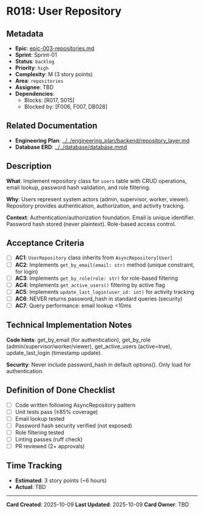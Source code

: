 # R018: User Repository

## Metadata
- **Epic**: [epic-003-repositories.md](../../02_epics/epic-003-repositories.md)
- **Sprint**: Sprint-01
- **Status**: `backlog`
- **Priority**: `high`
- **Complexity**: M (3 story points)
- **Area**: `repositories`
- **Assignee**: TBD
- **Dependencies**:
  - Blocks: [R017, S015]
  - Blocked by: [F006, F007, DB028]

## Related Documentation
- **Engineering Plan**: [../../engineering_plan/backend/repository_layer.md](../../engineering_plan/backend/repository_layer.md)
- **Database ERD**: [../../database/database.mmd](../../database/database.mmd#L195-L206)

## Description

**What**: Implement repository class for `users` table with CRUD operations, email lookup, password hash validation, and role filtering.

**Why**: Users represent system actors (admin, supervisor, worker, viewer). Repository provides authentication, authorization, and activity tracking.

**Context**: Authentication/authorization foundation. Email is unique identifier. Password hash stored (never plaintext). Role-based access control.

## Acceptance Criteria

- [ ] **AC1**: `UserRepository` class inherits from `AsyncRepository[User]`
- [ ] **AC2**: Implements `get_by_email(email: str)` method (unique constraint, for login)
- [ ] **AC3**: Implements `get_by_role(role: str)` for role-based filtering
- [ ] **AC4**: Implements `get_active_users()` filtering by active flag
- [ ] **AC5**: Implements `update_last_login(user_id: int)` for activity tracking
- [ ] **AC6**: NEVER returns password_hash in standard queries (security)
- [ ] **AC7**: Query performance: email lookup <10ms

## Technical Implementation Notes

**Code hints**: get_by_email (for authentication), get_by_role (admin/supervisor/worker/viewer), get_active_users (active=true), update_last_login (timestamp update).

**Security**: Never include password_hash in default options(). Only load for authentication.

## Definition of Done Checklist

- [ ] Code written following AsyncRepository pattern
- [ ] Unit tests pass (≥85% coverage)
- [ ] Email lookup tested
- [ ] Password hash security verified (not exposed)
- [ ] Role filtering tested
- [ ] Linting passes (ruff check)
- [ ] PR reviewed (2+ approvals)

## Time Tracking
- **Estimated**: 3 story points (~6 hours)
- **Actual**: TBD

---

**Card Created**: 2025-10-09
**Last Updated**: 2025-10-09
**Card Owner**: TBD
